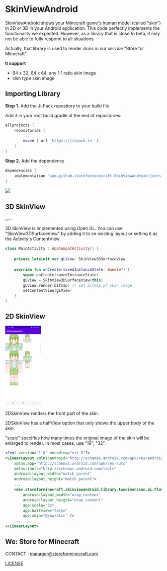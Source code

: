 # SkinViewAndroid

SkinViewAndroid shows your Minecraft game's human model (called "skin") in 2D or 3D in your Android application. This code perfectly implements the functionality we expected. However, as a library that is close to beta, it may not be able to fully respond to all situations.

Actually, that library is used to render skins in our service "Store for Minecraft".

**It support**

- 64 x 32, 64 x 64, any 1:1 ratio skin image
- slim type skin image

## Importing Library

**Step 1.** Add the JitPack repository to your build file

Add it in your root build.gradle at the end of repositories:

```groovy
allprojects {
	repositories {
		...
		maven { url 'https://jitpack.io' }
	}
}
```

**Step 2.** Add the dependency

```groovy
dependencies {
	implementation 'com.github.storeforminecraft:SkinViewAndroid:{version}'
}
```

[![](https://jitpack.io/v/storeforminecraft/SkinViewAndroid.svg)](https://jitpack.io/#storeforminecraft/SkinViewAndroid)

## 3D SkinView

<img src="./README.assets/demo2.gif" alt="demo2" style="zoom: 33%;" />

3D SkinView is implemented using Open GL. You can use "SkinView3DSurfaceView" by adding it to an existing layout or setting it as the Activity's ContentView.

```kotlin
class MainActivity : AppCompatActivity() {

    private lateinit var gLView: SkinView3DSurfaceView

    override fun onCreate(savedInstanceState: Bundle?) {
        super.onCreate(savedInstanceState)
        gLView = SkinView3DSurfaceView(this)
        gLView.render(bitmap) // set bitmap of skin image
        setContentView(gLView)
    }
}
```

## 2D SkinView

<img src="./README.assets/demo1.png" alt="demo1" style="zoom:25%;" />

2DSkinView renders the front part of the skin. 

2DSkinView has a halfView option that only shows the upper body of the skin. 

"scale" specifies how many times the original image of the skin will be enlarged to render. In most cases, use "16", "32".

```xml
<?xml version="1.0" encoding="utf-8"?>
<LinearLayout xmlns:android="http://schemas.android.com/apk/res/android"
    xmlns:app="http://schemas.android.com/apk/res-auto"
    xmlns:tools="http://schemas.android.com/tools"
    android:layout_width="match_parent"
    android:layout_height="match_parent">
  	...
    <dev.storeforminecraft.skinviewandroid.library.twodimension.ui.FlatSkinView
        android:layout_width="wrap_content"
        android:layout_height="wrap_content"
        app:scale="32"
        app:halfview="false"
        app:skin="@raw/skin" />
  	...
</LinearLayout>
```

## We: Store for Minecraft

CONTACT : manager@storeforminecraft.com

[LICENSE](LICENSE)
